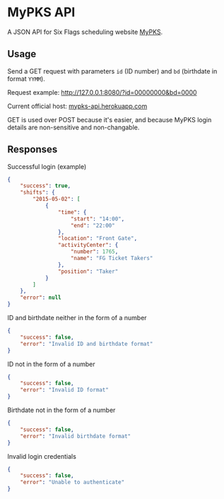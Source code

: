 # MyPKS API

A JSON API for Six Flags scheduling website [MyPKS](http://mypks.com/).

## Usage

Send a GET request with parameters `id` (ID number) and `bd` (birthdate in format `YYMM`).

Request example: http://127.0.0.1:8080/?id=00000000&bd=0000

Current official host: [mypks-api.herokuapp.com](https://mypks-api.herokuapp.com/)

GET is used over POST because it's easier, and because MyPKS login details are non-sensitive and non-changable.

## Responses

Successful login (example)

```json
{
	"success": true,
	"shifts": {
		"2015-05-02": [
			{
				"time": {
					"start": "14:00",
					"end": "22:00"
				},
				"location": "Front Gate",
				"activityCenter": {
					"number": 1765,
					"name": "FG Ticket Takers"
				},
				"position": "Taker"
			}
		]
    },
    "error": null
}
```

ID and birthdate neither in the form of a number

```json
{
	"success": false,
	"error": "Invalid ID and birthdate format"
}
```

ID not in the form of a number

```json
{
	"success": false,
	"error": "Invalid ID format"
}
```

Birthdate not in the form of a number

```json
{
	"success": false,
	"error": "Invalid birthdate format"
}
```

Invalid login credentials

```json
{
	"success": false,
	"error": "Unable to authenticate"
}
```
